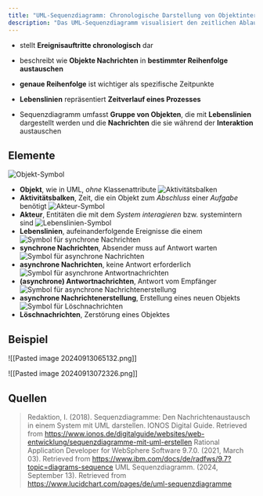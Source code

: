 ```yaml
---
title: "UML-Sequenzdiagramm: Chronologische Darstellung von Objektinteraktionen"
description: "Das UML-Sequenzdiagramm visualisiert den zeitlichen Ablauf von Nachrichten zwischen Objekten in einem System. Es umfasst Elemente wie Lebenslinien, synchrone und asynchrone Nachrichten sowie Aktivitätsbalken."
---
```


- stellt **Ereignisauftritte chronologisch** dar
- beschreibt wie **Objekte Nachrichten** in **bestimmter Reihenfolge austauschen**
- **genaue Reihenfolge** ist wichtiger als spezifische Zeitpunkte
- **Lebenslinien** repräsentiert **Zeitverlauf eines Prozesses**

- Sequenzdiagramm umfasst **Gruppe von Objekten**, die mit **Lebenslinien** dargestellt werden und die **Nachrichten** die sie während der **Interaktion** austauschen

## Elemente
![Objekt-Symbol](https://d2slcw3kip6qmk.cloudfront.net/marketing/pages/chart/discovery/UML/UML-Sequence/uml-object-symbol.svg)
- **Objekt**, wie in UML, *ohne* Klassenattribute
![Aktivitätsbalken](https://d2slcw3kip6qmk.cloudfront.net/marketing/pages/chart/discovery/UML/UML-Sequence/uml-activation-box-symbol.svg)
- **Aktivitätsbalken**, Zeit, die ein Objekt zum *Abschluss* einer *Aufgabe* benötigt
![Akteur-Symbol](https://d2slcw3kip6qmk.cloudfront.net/marketing/pages/chart/discovery/UML/UML-Sequence/uml-actor-symbol.svg)
- **Akteur**, Entitäten die mit dem *System interagieren* bzw. systemintern sind 
![Lebenslinien-Symbol](https://d2slcw3kip6qmk.cloudfront.net/marketing/pages/chart/discovery/UML/UML-Sequence/uml-lifeline-symbol.svg)
- **Lebenslinien**, aufeinanderfolgende Ereignisse die einem 
![Symbol für synchrone Nachrichten](https://d2slcw3kip6qmk.cloudfront.net/marketing/pages/chart/discovery/UML/UML-Sequence/uml-synchronous-message-symbol.svg)
- **synchrone Nachrichten**, Absender muss auf Antwort warten
![Symbol für asynchrone Nachrichten](https://d2slcw3kip6qmk.cloudfront.net/marketing/pages/chart/discovery/UML/UML-Sequence/uml-asynchronous-message-symbol.svg)
- **asynchrone Nachrichten**, keine Antwort erforderlich
![Symbol für asynchrone Antwortnachrichten](https://d2slcw3kip6qmk.cloudfront.net/marketing/pages/chart/discovery/UML/UML-Sequence/uml-return-message-symbol.svg)
- **(asynchrone) Antwortnachrichten**, Antwort vom Empfänger
![Symbol für asynchrone Nachrichtenerstellung](https://d2slcw3kip6qmk.cloudfront.net/marketing/pages/chart/discovery/UML/UML-Sequence/uml-create-message-symbol.svg)
- **asynchrone Nachrichtenerstellung**, Erstellung eines neuen Objekts
![Symbol für Löschnachrichten](https://d2slcw3kip6qmk.cloudfront.net/marketing/pages/chart/discovery/UML/UML-Sequence/uml-deleted-message-symbol.svg)
- **Löschnachrichten**, Zerstörung eines Objektes

## Beispiel
![[Pasted image 20240913065132.png]]

![[Pasted image 20240913072326.png]]
## Quellen

> Redaktion, I. (2018). Sequenzdiagramme: Den Nachrichtenaustausch in einem System mit UML darstellen. IONOS Digital Guide. Retrieved from https://www.ionos.de/digitalguide/websites/web-entwicklung/sequenzdiagramme-mit-uml-erstellen
> Rational Application Developer for WebSphere Software 9.7.0. (2021, March 03). Retrieved from https://www.ibm.com/docs/de/radfws/9.7?topic=diagrams-sequence
> UML Sequenzdiagramm. (2024, September 13). Retrieved from https://www.lucidchart.com/pages/de/uml-sequenzdiagramme